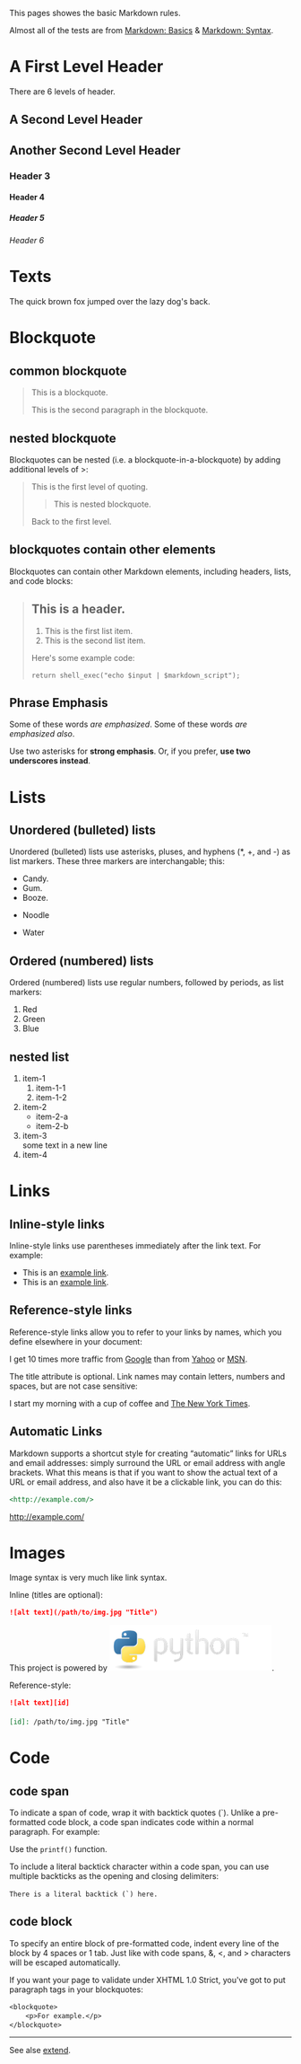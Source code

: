 This pages showes the basic Markdown rules.

Almost all of the tests are from [Markdown: Basics](https://daringfireball.net/projects/markdown/basics) & [Markdown: Syntax](https://daringfireball.net/projects/markdown/syntax).


A First Level Header
====================

There are 6 levels of header.

A Second Level Header
---------------------

## Another Second Level Header

### Header 3

#### Header 4

##### Header 5

###### Header 6


# Texts

The quick brown fox jumped over the lazy
dog's back.

# Blockquote

## common blockquote

> This is a blockquote.
>
> This is the second paragraph in the blockquote.

## nested blockquote

Blockquotes can be nested (i.e. a blockquote-in-a-blockquote) by adding additional levels of >:

> This is the first level of quoting.
>
> > This is nested blockquote.
>
> Back to the first level.

## blockquotes contain other elements

Blockquotes can contain other Markdown elements, including headers, lists, and code blocks:

> ## This is a header.
>
> 1.   This is the first list item.
> 2.   This is the second list item.
>
> Here's some example code:
>
>     return shell_exec("echo $input | $markdown_script");


## Phrase Emphasis

Some of these words *are emphasized*.
Some of these words _are emphasized also_.

Use two asterisks for **strong emphasis**.
Or, if you prefer, __use two underscores instead__.


# Lists

## Unordered (bulleted) lists

Unordered (bulleted) lists use asterisks, pluses, and hyphens (*, +, and -) as list markers. These three markers are interchangable; this:

*  Candy.
*  Gum.
*  Booze.
+  Noodle
-  Water

## Ordered (numbered) lists

Ordered (numbered) lists use regular numbers, followed by periods, as list markers:

1. Red
2. Green
3. Blue

## nested list

1. item-1
   1. item-1-1
   2. item-1-2
2. item-2
   * item-2-a
   * item-2-b
3. item-3<br/>
   some text in a new line
4. item-4


# Links

## Inline-style links

Inline-style links use parentheses immediately after the link text. For example:

* This is an [example link](http://example.com/).
* This is an [example link](http://example.com/ "With a Title").

## Reference-style links

Reference-style links allow you to refer to your links by names, which you define elsewhere in your document:

I get 10 times more traffic from [Google][1] than from
[Yahoo][2] or [MSN][3].

[1]: http://google.com/        "Google"
[2]: http://search.yahoo.com/  "Yahoo Search"
[3]: http://search.msn.com/    "MSN Search"

The title attribute is optional. Link names may contain letters, numbers and spaces, but are not case sensitive:

I start my morning with a cup of coffee and
[The New York Times][NY Times].

[ny times]: http://www.nytimes.com/

## Automatic Links

Markdown supports a shortcut style for creating “automatic” links for URLs and email addresses: simply surround the URL or email address with angle brackets. What this means is that if you want to show the actual text of a URL or email address, and also have it be a clickable link, you can do this:

```md
<http://example.com/>
```

<http://example.com/>


# Images

Image syntax is very much like link syntax.

Inline (titles are optional):

```md
![alt text](/path/to/img.jpg "Title")
```

This project is powered by ![python](python-logo.png).

Reference-style:

```md
![alt text][id]

[id]: /path/to/img.jpg "Title"
```

# Code

## code span

To indicate a span of code, wrap it with backtick quotes (`). Unlike a pre-formatted code block, a code span indicates code within a normal paragraph. For example:

Use the `printf()` function.

To include a literal backtick character within a code span, you can use multiple backticks as the opening and closing delimiters:

``There is a literal backtick (`) here.``

## code block

To specify an entire block of pre-formatted code, indent every line of the block by 4 spaces or 1 tab. Just like with code spans, &, <, and > characters will be escaped automatically.

If you want your page to validate under XHTML 1.0 Strict,
you've got to put paragraph tags in your blockquotes:

    <blockquote>
        <p>For example.</p>
    </blockquote>


---

See alse [extend](extend.md).
